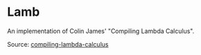 # Lamb

An implementation of Colin James' "Compiling Lambda Calculus".

Source: [compiling-lambda-calculus](https://compiler.club/compiling-lambda-calculus/)
